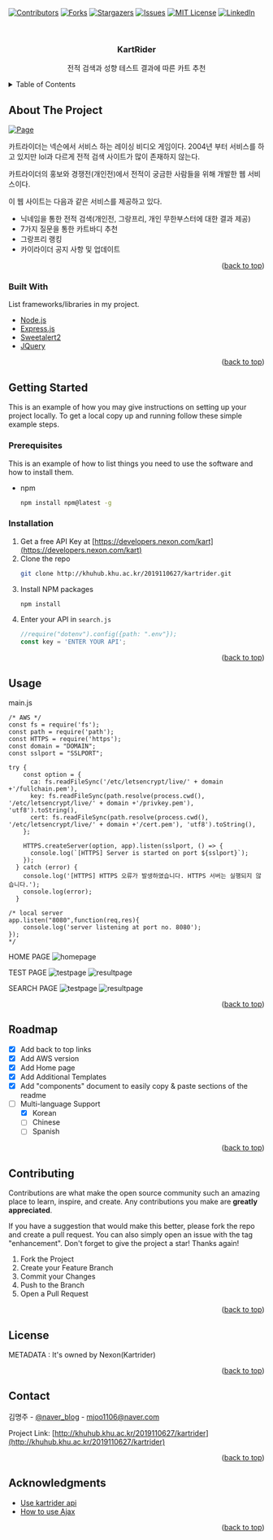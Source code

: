 <div id="top"></div>
<!--
*** Thanks for checking out the Best-README-Template. If you have a suggestion
*** that would make this better, please fork the repo and create a pull request
*** or simply open an issue with the tag "enhancement".
*** Don't forget to give the project a star!
*** Thanks again! Now go create something AMAZING! :D
-->



<!-- PROJECT SHIELDS -->
<!--
*** I'm using markdown "reference style" links for readability.
*** Reference links are enclosed in brackets [ ] instead of parentheses ( ).
*** See the bottom of this document for the declaration of the reference variables
*** for contributors-url, forks-url, etc. This is an optional, concise syntax you may use.
*** https://www.markdownguide.org/basic-syntax/#reference-style-links
-->
[![Contributors][contributors-shield]][contributors-url]
[![Forks][forks-shield]][forks-url]
[![Stargazers][stars-shield]][stars-url]
[![Issues][issues-shield]][issues-url]
[![MIT License][license-shield]][license-url]
[![LinkedIn][linkedin-shield]][linkedin-url]



<!-- PROJECT LOGO -->
<br />
<div align="center">
  <h3 align="center">KartRider</h3>
  <p align="center">전적 검색과 성향 테스트 결과에 따른 카트 추천</p>
</div>

<!-- TABLE OF CONTENTS -->
<details>
  <summary>Table of Contents</summary>
  <ol>
    <li>
      <a href="#about-the-project">About The Project</a>
      <ul>
        <li><a href="#built-with">Built With</a></li>
      </ul>
    </li>
    <li>
      <a href="#getting-started">Getting Started</a>
      <ul>
        <li><a href="#prerequisites">Prerequisites</a></li>
        <li><a href="#installation">Installation</a></li>
      </ul>
    </li>
    <li><a href="#usage">Usage</a></li>
    <li><a href="#roadmap">Roadmap</a></li>
    <li><a href="#contributing">Contributing</a></li>
    <li><a href="#license">License</a></li>
    <li><a href="#contact">Contact</a></li>
    <li><a href="#acknowledgments">Acknowledgments</a></li>
  </ol>
</details>



<!-- ABOUT THE PROJECT -->
## About The Project

[![Page][product-screenshot]](https://2019110627.osschatbot.ga:23023/)

카트라이더는 넥슨에서 서비스 하는 레이싱 비디오 게임이다. 2004년 부터 서비스를 하고 있지만 lol과 다르게 전적 검색 사이트가 많이 존재하지 않는다.

카트라이더의 홍보와 경쟁전(개인전)에서 전적이 궁금한 사람들을 위해 개발한 웹 서비스이다.

이 웹 사이트는 다음과 같은 서비스를 제공하고 있다.
* 닉네임을 통한 전적 검색(개인전, 그랑프리, 개인 무한부스터에 대한 결과 제공)
* 7가지 질문을 통한 카트바디 추천
* 그랑프리 랭킹
* 카이라이더 공지 사항 및 업데이트



<p align="right">(<a href="#top">back to top</a>)</p>



### Built With

List frameworks/libraries in my project.

* [Node.js](https://nodejs.org/)
* [Express.js](https://expressjs.com/)
* [Sweetalert2](https://sweetalert2.github.io/)
* [JQuery](https://jquery.com)

<p align="right">(<a href="#top">back to top</a>)</p>



<!-- GETTING STARTED -->
## Getting Started

This is an example of how you may give instructions on setting up your project locally.
To get a local copy up and running follow these simple example steps.

### Prerequisites

This is an example of how to list things you need to use the software and how to install them.
* npm
  ```sh
  npm install npm@latest -g
  ```

### Installation


1. Get a free API Key at [https://developers.nexon.com/kart](https://developers.nexon.com/kart)
2. Clone the repo
   ```sh
   git clone http://khuhub.khu.ac.kr/2019110627/kartrider.git
   ```
3. Install NPM packages
   ```sh
   npm install 
   ```
4. Enter your API in `search.js`
   ```js
   //require("dotenv").config({path: ".env"}); 
   const key = 'ENTER YOUR API';
   ```

<p align="right">(<a href="#top">back to top</a>)</p>



<!-- USAGE EXAMPLES -->
## Usage

main.js

``` JS
/* AWS */
const fs = require('fs');
const path = require('path');
const HTTPS = require('https');
const domain = "DOMAIN";
const sslport = "SSLPORT";

try {
    const option = {
      ca: fs.readFileSync('/etc/letsencrypt/live/' + domain +'/fullchain.pem'),
      key: fs.readFileSync(path.resolve(process.cwd(), '/etc/letsencrypt/live/' + domain +'/privkey.pem'), 'utf8').toString(),
      cert: fs.readFileSync(path.resolve(process.cwd(), '/etc/letsencrypt/live/' + domain +'/cert.pem'), 'utf8').toString(),
    };
  
    HTTPS.createServer(option, app).listen(sslport, () => {
      console.log(`[HTTPS] Server is started on port ${sslport}`);
    });
  } catch (error) {
    console.log('[HTTPS] HTTPS 오류가 발생하였습니다. HTTPS 서버는 실행되지 않습니다.');
    console.log(error);
  }
  
/* local server
app.listen("8080",function(req,res){
    console.log('server listening at port no. 8080');
});
*/
```

HOME PAGE
![homepage][homepage]


TEST PAGE
![testpage][test]
![resultpage][test_r]


SEARCH PAGE
![testpage][search]
![resultpage][search_r]
<p align="right">(<a href="#top">back to top</a>)</p>



<!-- ROADMAP -->
## Roadmap

- [x] Add back to top links
- [x] Add AWS version
- [x] Add Home page
- [x] Add Additional Templates
- [x] Add "components" document to easily copy & paste sections of the readme
- [ ] Multi-language Support
    - [x] Korean
    - [ ] Chinese
    - [ ] Spanish

<p align="right">(<a href="#top">back to top</a>)</p>



<!-- CONTRIBUTING -->
## Contributing

Contributions are what make the open source community such an amazing place to learn, inspire, and create. Any contributions you make are **greatly appreciated**.

If you have a suggestion that would make this better, please fork the repo and create a pull request. You can also simply open an issue with the tag "enhancement".
Don't forget to give the project a star! Thanks again!

1. Fork the Project
2. Create your Feature Branch 
3. Commit your Changes 
4. Push to the Branch
5. Open a Pull Request

<p align="right">(<a href="#top">back to top</a>)</p>



<!-- LICENSE -->
## License

METADATA : It's owned by Nexon(Kartrider)

<p align="right">(<a href="#top">back to top</a>)</p>



<!-- CONTACT -->
## Contact

김명주 - [@naver_blog](https://blog.naver.com/mjoo1106) - mjoo1106@naver.com

Project Link: [http://khuhub.khu.ac.kr/2019110627/kartrider](http://khuhub.khu.ac.kr/2019110627/kartrider)

<p align="right">(<a href="#top">back to top</a>)</p>



<!-- ACKNOWLEDGMENTS -->
## Acknowledgments

* [Use kartrider api](https://developers.nexon.com/kart/guides)
* [How to use Ajax](https://api.jquery.com/jquery.ajax/)


<p align="right">(<a href="#top">back to top</a>)</p>



<!-- MARKDOWN LINKS & IMAGES -->
<!-- https://www.markdownguide.org/basic-syntax/#reference-style-links -->
[contributors-shield]: https://img.shields.io/github/contributors/othneildrew/Best-README-Template.svg?style=for-the-badge
[contributors-url]: https://github.com/othneildrew/Best-README-Template/graphs/contributors
[forks-shield]: https://img.shields.io/github/forks/othneildrew/Best-README-Template.svg?style=for-the-badge
[forks-url]: https://github.com/othneildrew/Best-README-Template/network/members
[stars-shield]: https://img.shields.io/github/stars/othneildrew/Best-README-Template.svg?style=for-the-badge
[stars-url]: https://github.com/othneildrew/Best-README-Template/stargazers
[issues-shield]: https://img.shields.io/github/issues/othneildrew/Best-README-Template.svg?style=for-the-badge
[issues-url]: https://github.com/othneildrew/Best-README-Template/issues
[license-shield]: https://img.shields.io/github/license/othneildrew/Best-README-Template.svg?style=for-the-badge
[license-url]: https://github.com/othneildrew/Best-README-Template/blob/master/LICENSE.txt
[linkedin-shield]: https://img.shields.io/badge/-LinkedIn-black.svg?style=for-the-badge&logo=linkedin&colorB=555
[linkedin-url]: https://linkedin.com/in/othneildrew
[product-screenshot]: images/kart.png
[homepage]:images/homepage.png
[search]:images/search.png
[search_r]:images/search_r.png
[test]:images/test.png
[test_r]:images/test_r.png

